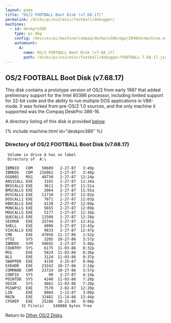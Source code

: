 ```yaml
---
layout: page
title: "OS/2 FOOTBALL Boot Disk (v7.68.17)"
permalink: /disks/pc/os2/misc/football/debugger/
machines:
  - id: deskpro386
    type: pc-dbg
    config: /devices/pc/machine/compaq/deskpro386/ega/2048kb/machine.xml
    automount:
      A:
        name: OS/2 FOOTBALL Boot Disk (v7.68.17)
        path: /disks/pc/os2/misc/football/debugger/FOOTBALL-7.68.17.json
---
```


OS/2 FOOTBALL Boot Disk (v7.68.17)
---

This disk contains a prototype version of OS/2 from early 1987 that added preliminary support for the Intel 80386
processor, including limited support for 32-bit code and the ability to run multiple DOS applications in V86-mode.
It was forked from pre-OS/2 1.0 sources, and the only machine it supported was the Compaq DeskPro 386-16.

A directory listing of this disk is provided [below](#directory-of-os2-football-boot-disk-v76817).

{% include machine.html id="deskpro386" %}

### Directory of OS/2 FOOTBALL Boot Disk (v7.68.17)

	 Volume in drive A has no label
	 Directory of  A:\
	
	IBMBIO   COM    50689   2-27-87   3:49p
	IBMDOS   COM   216962   2-27-87   3:48p
	OSO001   MSG    40730   2-27-87  12:24p
	ANSICALL EXE     3165   2-27-87  11:34a
	BKSCALLS EXE     3611   2-27-87  11:51a
	BMSCALLS EXE     2064   2-27-87  11:55a
	BVSCALLS EXE    11710   2-27-87  12:02p
	DOSCALL1 EXE     7071   2-27-87  12:03p
	KBDCALLS EXE     4138   2-27-87  12:04p
	MONCALLS EXE     5655   2-27-87  12:09p
	MOUCALLS EXE     5177   2-27-87  12:16p
	QUECALLS EXE    11508   2-27-87  12:28p
	SESMGR   EXE    25744   2-27-87  12:41p
	SHELL    EXE     4096   2-27-87  12:43p
	VIOCALLS EXE     9833   2-27-87  12:47p
	CMD      EXE    47056  11-17-86   1:52p
	VT52     SYS     3205  10-27-86   3:57p
	IBMDOS   SYM    50692   2-27-87   3:48p
	COUNTRY  SYS     6175  11-03-86   8:32p
	MSG      EXE     5824  11-03-86   8:36p
	NLS      EXE     3124  11-03-86   8:37p
	SWAPPER  EXE     4150   2-25-87   8:04p
	EXEHDR   EXE    23242  10-17-86   2:24p
	COMMAND  COM    23724  10-27-86   3:57p
	CONFIG   SYS       90   2-27-87   4:14p
	POINTDD  SYS     4240  11-03-86   7:28p
	VDISK    SYS     4662  11-03-86   7:28p
	PGSWP32  EXE     7570   2-02-87  12:20p
	LIN      EXE     8084   2-12-87   3:00p
	MAIN     EXE    32482  11-14-86  12:44p
	CPGREP   EXE    25286  10-21-86   9:08p
	       31 File(s)    549888 bytes free

Return to [Other OS/2 Disks](/disks/pc/os2/misc/).
